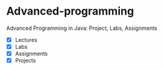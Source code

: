 # Advanced-programming
Advanced Programming in Java: Project, Labs, Assignments

- [x] Lectures
- [x] Labs
- [x] Assignments
- [x] Projects
